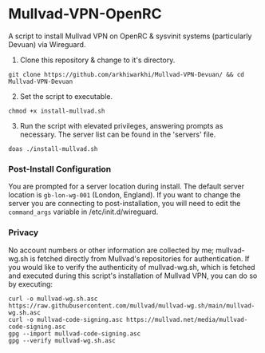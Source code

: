 # Mullvad-VPN-OpenRC
A script to install Mullvad VPN on OpenRC & sysvinit systems (particularly Devuan) via Wireguard.

1. Clone this repository & change to it's directory.
```
git clone https://github.com/arkhiwarkhi/Mullvad-VPN-Devuan/ && cd Mullvad-VPN-Devuan
```
2. Set the script to executable.
```
chmod +x install-mullvad.sh
```
3. Run the script with elevated privileges, answering prompts as necessary. The server list can be found in the 'servers' file.
```
doas ./install-mullvad.sh
```
### Post-Install Configuration
You are prompted for a server location during install. The default server location is ```gb-lon-wg-001``` (London, England). If you want to change the server you are connecting to post-installation, you will need to edit the ```command_args``` variable in /etc/init.d/wireguard.

### Privacy
No account numbers or other information are collected by me; mullvad-wg.sh is fetched directly from Mullvad's repositories for authentication. If you would like to verify the authenticity of mullvad-wg.sh, which is fetched and executed during this script's installation of Mullvad VPN, you can do so by executing:
```
curl -o mullvad-wg.sh.asc https://raw.githubusercontent.com/mullvad/mullvad-wg.sh/main/mullvad-wg.sh.asc
curl -o mullvad-code-signing.asc https://mullvad.net/media/mullvad-code-signing.asc
gpg --import mullvad-code-signing.asc
gpg --verify mullvad-wg.sh.asc
```
